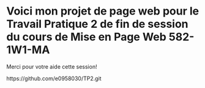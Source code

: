 <h1>
Voici mon projet de page web pour le Travail Pratique 2 de fin de session du cours de Mise en Page Web 582-1W1-MA
</h1>
<p>Merci pour votre aide cette session!</p>
<p>https://github.com/e0958030/TP2.git</p>